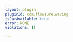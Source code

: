 ```yaml
---
layout: plugin
pluginId: com.flowsure.waving
isJarAvailable: true
error: NONE
violations: []

---
```


